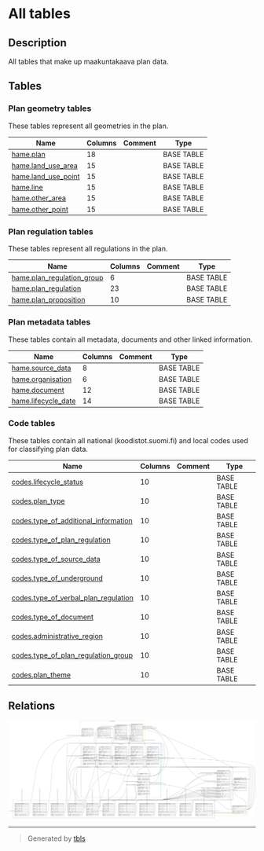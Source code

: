 # All tables

## Description

All tables that make up maakuntakaava plan data.

## Tables

### Plan geometry tables

These tables represent all geometries in the plan.

| Name | Columns | Comment | Type |
| ---- | ------- | ------- | ---- |
| [hame.plan](hame.plan.md) | 18 |  | BASE TABLE |
| [hame.land_use_area](hame.land_use_area.md) | 15 |  | BASE TABLE |
| [hame.land_use_point](hame.land_use_point.md) | 15 |  | BASE TABLE |
| [hame.line](hame.line.md) | 15 |  | BASE TABLE |
| [hame.other_area](hame.other_area.md) | 15 |  | BASE TABLE |
| [hame.other_point](hame.other_point.md) | 15 |  | BASE TABLE |

### Plan regulation tables

These tables represent all regulations in the plan.

| Name | Columns | Comment | Type |
| ---- | ------- | ------- | ---- |
| [hame.plan_regulation_group](hame.plan_regulation_group.md) | 6 |  | BASE TABLE |
| [hame.plan_regulation](hame.plan_regulation.md) | 23 |  | BASE TABLE |
| [hame.plan_proposition](hame.plan_proposition.md) | 10 |  | BASE TABLE |

### Plan metadata tables

These tables contain all metadata, documents and other linked information.

| Name | Columns | Comment | Type |
| ---- | ------- | ------- | ---- |
| [hame.source_data](hame.source_data.md) | 8 |  | BASE TABLE |
| [hame.organisation](hame.organisation.md) | 6 |  | BASE TABLE |
| [hame.document](hame.document.md) | 12 |  | BASE TABLE |
| [hame.lifecycle_date](hame.lifecycle_date.md) | 14 |  | BASE TABLE |

### Code tables

These tables contain all national (koodistot.suomi.fi) and local codes used for classifying plan data.

| Name | Columns | Comment | Type |
| ---- | ------- | ------- | ---- |
| [codes.lifecycle_status](codes.lifecycle_status.md) | 10 |  | BASE TABLE |
| [codes.plan_type](codes.plan_type.md) | 10 |  | BASE TABLE |
| [codes.type_of_additional_information](codes.type_of_additional_information.md) | 10 |  | BASE TABLE |
| [codes.type_of_plan_regulation](codes.type_of_plan_regulation.md) | 10 |  | BASE TABLE |
| [codes.type_of_source_data](codes.type_of_source_data.md) | 10 |  | BASE TABLE |
| [codes.type_of_underground](codes.type_of_underground.md) | 10 |  | BASE TABLE |
| [codes.type_of_verbal_plan_regulation](codes.type_of_verbal_plan_regulation.md) | 10 |  | BASE TABLE |
| [codes.type_of_document](codes.type_of_document.md) | 10 |  | BASE TABLE |
| [codes.administrative_region](codes.administrative_region.md) | 10 |  | BASE TABLE |
| [codes.type_of_plan_regulation_group](codes.type_of_plan_regulation_group.md) | 10 |  | BASE TABLE |
| [codes.plan_theme](codes.plan_theme.md) | 10 |  | BASE TABLE |

## Relations

![er](viewpoint-0.svg)

---

> Generated by [tbls](https://github.com/k1LoW/tbls)
